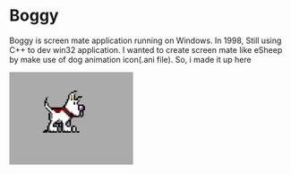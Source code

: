 # Boggy
Boggy is screen mate application running on Windows. In 1998, Still using C++ to dev win32 application. I wanted to create screen mate like eSheep by make use of dog animation icon(.ani file). So, i made it up here

![alt text](https://raw.githubusercontent.com/kasamsun/boggy/master/assets/boggy1.png "boggy1")


